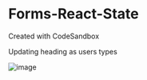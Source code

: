 # Forms-React-State
Created with CodeSandbox

Updating heading as users types

![image](https://user-images.githubusercontent.com/82470912/124723237-d3a46280-ded8-11eb-875d-0769dfff6a69.png)
